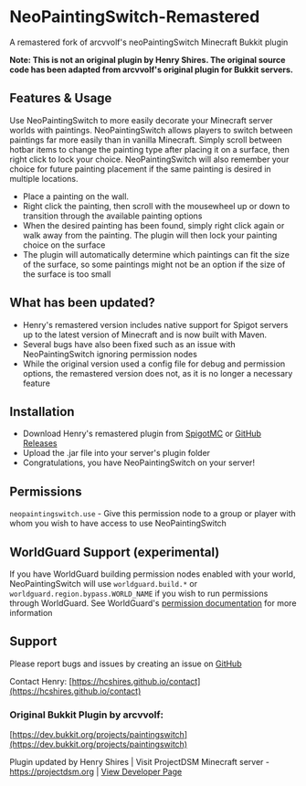 # NeoPaintingSwitch-Remastered
A remastered fork of arcvvolf's neoPaintingSwitch Minecraft Bukkit plugin

**Note: This is not an original plugin by Henry Shires. The original source code has been adapted from arcvvolf's original plugin for Bukkit servers.**

## Features & Usage
Use NeoPaintingSwitch to more easily decorate your Minecraft server worlds with paintings. NeoPaintingSwitch allows players to switch between paintings far more easily than in vanilla Minecraft. Simply scroll between hotbar items to change the painting type after placing it on a surface, then right click to lock your choice. NeoPaintingSwitch will also remember your choice for future painting placement if the same painting is desired in multiple locations.

- Place a painting on the wall.
- Right click the painting, then scroll with the mousewheel up or down to transition through the available painting options
- When the desired painting has been found, simply right click again or walk away from the painting. The plugin will then lock your painting choice on the surface
- The plugin will automatically determine which paintings can fit the size of the surface, so some paintings might not be an option if the size of the surface is too small

## What has been updated?
- Henry's remastered version includes native support for Spigot servers up to the latest version of Minecraft and is now built with Maven.
- Several bugs have also been fixed such as an issue with NeoPaintingSwitch ignoring permission nodes
- While the original version used a config file for debug and permission options, the remastered version does not, as it is no longer a necessary feature

## Installation
- Download Henry's remastered plugin from [SpigotMC](https://hcshires.github.io) or [GitHub Releases](https://github.com/hcshires/NeoPaintingSwitch-Remastered/releases)
- Upload the .jar file into your server's plugin folder
- Congratulations, you have NeoPaintingSwitch on your server!

## Permissions
`neopaintingswitch.use` - Give this permission node to a group or player with whom you wish to have access to use NeoPaintingSwitch

## WorldGuard Support (experimental)
If you have WorldGuard building permission nodes enabled with your world, NeoPaintingSwitch will use `worldguard.build.*` or `worldguard.region.bypass.WORLD_NAME` if you wish to run permissions through WorldGuard. See WorldGuard's [permission documentation](https://worldguard.enginehub.org/en/latest/permissions/) for more information

## Support
Please report bugs and issues by creating an issue on [GitHub](https://github.com/hcshires/NeoPaintingSwitch-Remastered/issues)

Contact Henry: [https://hcshires.github.io/contact](https://hcshires.github.io/contact)

### Original Bukkit Plugin by arcvvolf:
[https://dev.bukkit.org/projects/paintingswitch](https://dev.bukkit.org/projects/paintingswitch)

Plugin updated by Henry Shires | Visit ProjectDSM Minecraft server - https://projectdsm.org | [View Developer Page](https://hcshires.github.io)
